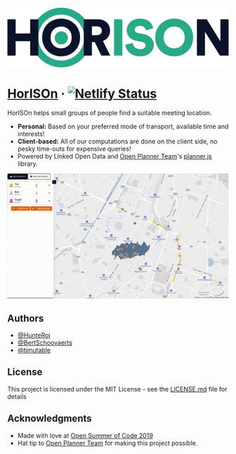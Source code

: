 ![](assets/horison.png)

# [HorISOn](https://horison-map.be) &middot; [![Netlify Status](https://api.netlify.com/api/v1/badges/bb4677d0-d448-4fb9-8133-d91486923188/deploy-status)](https://app.netlify.com/sites/distracted-shaw-67fdd2/deploys)

HorISOn helps small groups of people find a suitable meeting location.

* **Personal:** Based on your preferred mode of transport, available time and interests!
* **Client-based:** All of our computations are done on the client side, no
  pesky time-outs for expensive queries!
* Powered by Linked Open Data and [Open Planner Team](https://openplanner.team/)'s [planner.js](https://planner.js.org/)
  library.

![](assets/horison.gif)

## Authors

* [@HunteRoi](https://github.com/hunteroi)
* [@BertSchoovaerts](https://github.com/bertschoovaerts)
* [@timutable](https://github.com/timutable)

## License

This project is licensed under the MIT License - see the
[LICENSE.md](LICENSE.md) file for details

## Acknowledgments

* Made with love at [Open Summer of Code 2019](https://osoc.be/2019)
* Hat tip to [Open Planner Team](https://openplanner.team/) for making this project possible.

